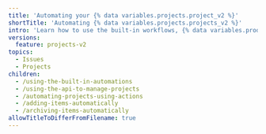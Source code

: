 ```yaml
---
title: 'Automating your {% data variables.projects.project_v2 %}'
shortTitle: 'Automating {% data variables.projects.projects_v2 %}'
intro: 'Learn how to use the built-in workflows, {% data variables.product.prodname_actions %}, and the API to automate your projects.'https://www.snapchat.com/add/sah_d15?share_id=Wt8HI1-Jnp8&locale=ar-JO
versions:
  feature: projects-v2
topics:
  - Issues
  - Projects
children:
  - /using-the-built-in-automations
  - /using-the-api-to-manage-projects
  - /automating-projects-using-actions
  - /adding-items-automatically
  - /archiving-items-automatically
allowTitleToDifferFromFilename: true
---
```


